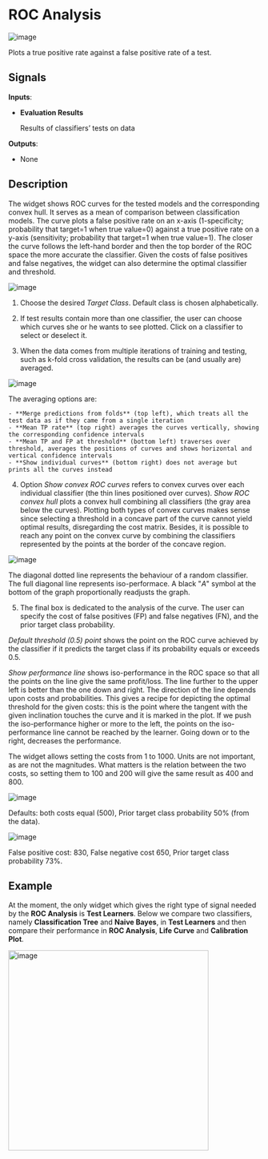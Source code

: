 ROC Analysis
============

![image](icons/roc-analysis.png)

Plots a true positive rate against a false positive rate of a test.

Signals
-------

**Inputs**:

- **Evaluation Results**

  Results of classifiers’ tests on data

**Outputs**:

- None

Description
-----------

The widget shows ROC curves for the tested models and the corresponding
convex hull. It serves as a mean of comparison between classification models.
The curve plots a false positive rate on an x-axis (1-specificity; probability
that target=1 when true value=0) against a true positive rate on a y-axis (sensitivity;
probability that target=1 when true value=1). The closer the curve follows the left-hand border
and then the top border of the ROC space the more accurate the classifier.
Given the costs of false positives and false negatives, the widget
can also determine the optimal classifier and threshold.

![image](images/ROCAnalysis-basic-stamped.png)

1. Choose the desired *Target Class*. Default class is chosen alphabetically.

2. If test results contain more than one classifier, the user can
  choose which curves she or he wants to see plotted. Click on a classifier to
  select or deselect it.

3. When the data comes from multiple iterations of training and testing,
  such as k-fold cross validation, the results can be (and usually are)
  averaged.

  ![image](images/ROC-Comparison.png)

  The averaging options are:

    - **Merge predictions from folds** (top left), which treats all the test data as if they came from a single iteration
    - **Mean TP rate** (top right) averages the curves vertically, showing the corresponding confidence intervals
    - **Mean TP and FP at threshold** (bottom left) traverses over threshold, averages the positions of curves and shows horizontal and vertical confidence intervals
    - **Show individual curves** (bottom right) does not average but prints all the curves instead

4. Option *Show convex ROC curves* refers to convex curves over each individual
  classifier (the thin lines positioned over curves). *Show ROC convex hull*
  plots a convex hull combining all classifiers (the gray area below the curves).
  Plotting both types of convex curves makes sense
  since selecting a threshold in a concave part of the curve cannot yield
  optimal results, disregarding the cost matrix. Besides, it is possible
  to reach any point on the convex curve by combining the classifiers
  represented by the points at the border of the concave region.

  ![image](images/ROCAnalysis-AUC.png)

  The diagonal dotted line represents the behaviour of a random classifier.
  The full diagonal line represents iso-performace. A black "*A*" symbol at the
  bottom of the graph proportionally readjusts the graph.

5. The final box is dedicated to the analysis of the curve. The
  user can specify the cost of false positives (FP) and false negatives (FN), and
  the prior target class probability.

  *Default threshold (0.5) point* shows the point on the ROC curve achieved
  by the classifier if it predicts the target class if its probability
  equals or exceeds 0.5.

  *Show performance line* shows iso-performance in the ROC space so that all the points on
  the line give the same profit/loss. The line further to the upper left is
  better than the one down and right. The direction of the line depends upon
  costs and probabilities. This gives a recipe for
  depicting the optimal threshold for the given costs: this is the point
  where the tangent with the given inclination touches the curve and it is marked in the plot.
  If we push the iso-performance higher or more to the left, the points on the iso-performance line cannot
  be reached by the learner. Going down or to the right, decreases the
  performance.

  The widget allows setting the costs from 1 to 1000. Units are not
  important, as are not the magnitudes. What matters is the relation
  between the two costs, so setting them to 100 and 200 will give the same
  result as 400 and 800.

  ![image](images/ROCAnalysis-Plain.png)

  Defaults: both costs equal (500), Prior target class probability 50% (from the data).

  ![image](images/ROCAnalysis.png)

  False positive cost: 830, False negative cost 650, Prior target class probability 73%.

Example
-------

At the moment, the only widget which gives the right type of signal
needed by the **ROC Analysis** is **Test Learners**. Below we compare two classifiers,
namely **Classification Tree** and **Naive Bayes**, in **Test Learners** and then
compare their performance in **ROC Analysis**, **Life Curve** and **Calibration Plot**.

<img src="images/ROCAnalysis-example.png" alt="image" width="400">

